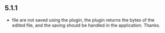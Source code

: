 ## 5.1.1

* file are not saved using the plugin, the plugin returns the bytes of the edited file, and the saving should be handled in the application. Thanks.